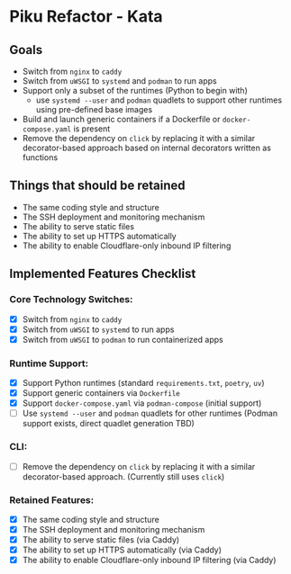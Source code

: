 # Piku Refactor - Kata


## Goals

* Switch from `nginx` to `caddy`
* Switch from `uWSGI` to `systemd` and `podman` to run apps
* Support only a subset of the runtimes (Python to begin with)
  * use `systemd --user` and `podman` quadlets to support other runtimes using pre-defined base images
* Build and launch generic containers if a Dockerfile or `docker-compose.yaml`  is present
* Remove the dependency on `click` by replacing it with a similar decorator-based approach based on internal decorators written as functions

## Things that should be retained

* The same coding style and structure
* The SSH deployment and monitoring mechanism
* The ability to serve static files
* The ability to set up HTTPS automatically
* The ability to enable Cloudflare-only inbound IP filtering

## Implemented Features Checklist

### Core Technology Switches:
- [x] Switch from `nginx` to `caddy`
- [x] Switch from `uWSGI` to `systemd` to run apps
- [x] Switch from `uWSGI` to `podman` to run containerized apps

### Runtime Support:
- [x] Support Python runtimes (standard `requirements.txt`, `poetry`, `uv`)
- [x] Support generic containers via `Dockerfile`
- [x] Support `docker-compose.yaml` via `podman-compose` (initial support)
- [ ] Use `systemd --user` and `podman` quadlets for other runtimes (Podman support exists, direct quadlet generation TBD)

### CLI:
- [ ] Remove the dependency on `click` by replacing it with a similar decorator-based approach. (Currently still uses `click`)

### Retained Features:
- [x] The same coding style and structure
- [x] The SSH deployment and monitoring mechanism
- [x] The ability to serve static files (via Caddy)
- [x] The ability to set up HTTPS automatically (via Caddy)
- [x] The ability to enable Cloudflare-only inbound IP filtering (via Caddy)
